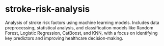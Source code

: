 # stroke-risk-analysis
Analysis of stroke risk factors using machine learning models. Includes data preprocessing, statistical analysis, and classification models like Random Forest, Logistic Regression, CatBoost, and KNN, with a focus on identifying key predictors and improving healthcare decision-making.
